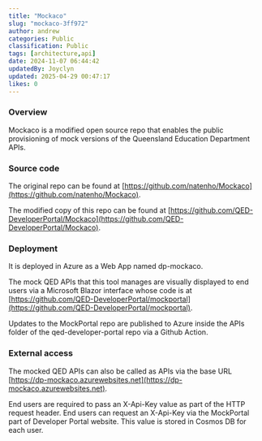 ```yaml
---
title: "Mockaco"
slug: "mockaco-3ff972"
author: andrew
categories: Public
classification: Public
tags: [architecture,api]
date: 2024-11-07 06:44:42 
updatedBy: Joyclyn
updated: 2025-04-29 00:47:17 
likes: 0
---
```


### Overview

Mockaco is a modified open source repo that enables the public provisioning of mock versions of the Queensland Education Department APIs.


### Source code

The original repo can be found at [https://github.com/natenho/Mockaco](https://github.com/natenho/Mockaco).
 
The modified copy of this repo can be found at [https://github.com/QED-DeveloperPortal/Mockaco](https://github.com/QED-DeveloperPortal/Mockaco).


### Deployment

It is deployed in Azure as a Web App named dp-mockaco.

The mock QED APIs that this tool manages are visually displayed to end users via a Microsoft Blazor interface whose code is at [https://github.com/QED-DeveloperPortal/mockportal](https://github.com/QED-DeveloperPortal/mockportal).

Updates to the MockPortal repo are published to Azure inside the APIs folder of the qed-developer-portal repo via a Github Action.

### External access

The mocked QED APIs can also be called as APIs via the base URL [https://dp-mockaco.azurewebsites.net](https://dp-mockaco.azurewebsites.net).

End users are required to pass an X-Api-Key value as part of the HTTP request header. End users can request an X-Api-Key via the MockPortal part of Developer Portal website. This value is stored in Cosmos DB for each user.